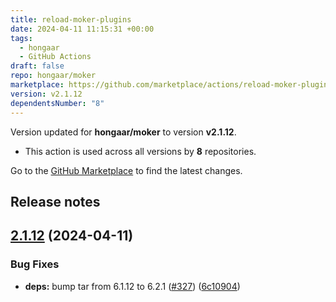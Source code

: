 ```yaml
---
title: reload-moker-plugins
date: 2024-04-11 11:15:31 +00:00
tags:
  - hongaar
  - GitHub Actions
draft: false
repo: hongaar/moker
marketplace: https://github.com/marketplace/actions/reload-moker-plugins
version: v2.1.12
dependentsNumber: "8"
---
```



Version updated for **hongaar/moker** to version **v2.1.12**.
- This action is used across all versions by **8** repositories.

Go to the [GitHub Marketplace](https://github.com/marketplace/actions/reload-moker-plugins) to find the latest changes.

## Release notes

## [2.1.12](https://github.com/hongaar/moker/compare/v2.1.11...v2.1.12) (2024-04-11)


### Bug Fixes

* **deps:** bump tar from 6.1.12 to 6.2.1 ([#327](https://github.com/hongaar/moker/issues/327)) ([6c10904](https://github.com/hongaar/moker/commit/6c10904a8ecec8b421efa90add0190ade0f934f5))




